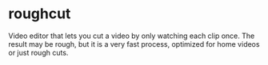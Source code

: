# roughcut
Video editor that lets you cut a video by only watching each clip once. The result may be rough, but it is a very fast process, optimized for home videos or just rough cuts.
